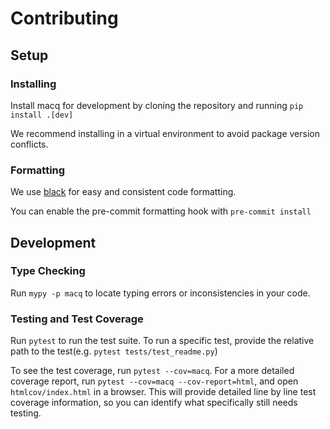 # Contributing

## Setup

### Installing

Install macq for development by cloning the repository and running
`pip install .[dev]`

We recommend installing in a virtual environment to avoid package version
conflicts.

### Formatting

We use [black](https://black.readthedocs.io/en/stable/) for easy and consistent
code formatting.

You can enable the pre-commit formatting hook with `pre-commit install`


## Development

### Type Checking

Run `mypy -p macq` to locate typing errors or inconsistencies in your code.

### Testing and Test Coverage

Run `pytest` to run the test suite. To run a specific test, provide the relative
path to the test(e.g. `pytest tests/test_readme.py`)

To see the test coverage, run `pytest --cov=macq`. For a more detailed coverage
report, run `pytest --cov=macq --cov-report=html`, and open `htmlcov/index.html`
in a browser. This will provide detailed line by line test coverage information,
so you can identify what specifically still needs testing.

